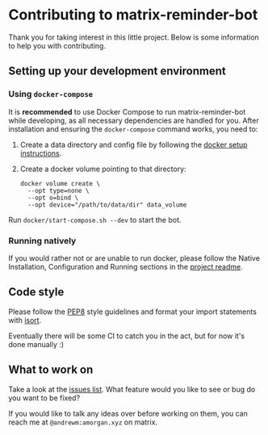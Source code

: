 # Contributing to matrix-reminder-bot

Thank you for taking interest in this little project. Below is some information
to help you with contributing.

## Setting up your development environment

### Using `docker-compose`

It is **recommended** to use Docker Compose to run matrix-reminder-bot while
developing, as all necessary dependencies are handled for you. After
installation and ensuring the `docker-compose` command works, you need to:

1. Create a data directory and config file by following the
   [docker setup instructions](docker#setup).

2. Create a docker volume pointing to that directory:

   ```
   docker volume create \
     --opt type=none \
     --opt o=bind \
     --opt device="/path/to/data/dir" data_volume
   ```

Run `docker/start-compose.sh --dev` to start the bot.

### Running natively

If you would rather not or are unable to run docker, please follow the Native
Installation, Configuration and Running sections in the
[project readme](README.md#native-installation).

## Code style

Please follow the [PEP8](https://www.python.org/dev/peps/pep-0008/) style
guidelines and format your import statements with
[isort](https://pypi.org/project/isort/).

Eventually there will be some CI to catch you in the act, but for now it's done
manually :)

## What to work on

Take a look at the [issues
list](https://github.com/anoadragon453/matrix-reminder-bot/issues). What
feature would you like to see or bug do you want to be fixed?

If you would like to talk any ideas over before working on them, you can reach
me at `@andrewm:amorgan.xyz` on matrix.
